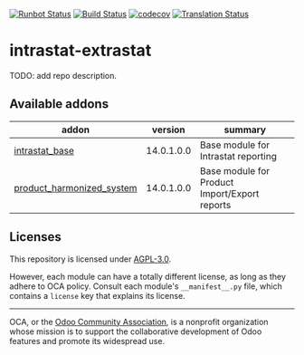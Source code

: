 [![Runbot Status](https://runbot.odoo-community.org/runbot/badge/flat/227/14.0.svg)](https://runbot.odoo-community.org/runbot/repo/github-com-oca-intrastat-extrastat-227)
[![Build Status](https://travis-ci.com/OCA/intrastat-extrastat.svg?branch=14.0)](https://travis-ci.com/OCA/intrastat-extrastat)
[![codecov](https://codecov.io/gh/OCA/intrastat-extrastat/branch/14.0/graph/badge.svg)](https://codecov.io/gh/OCA/intrastat-extrastat)
[![Translation Status](https://translation.odoo-community.org/widgets/intrastat-extrastat-14-0/-/svg-badge.svg)](https://translation.odoo-community.org/engage/intrastat-extrastat-14-0/?utm_source=widget)

<!-- /!\ do not modify above this line -->

# intrastat-extrastat

TODO: add repo description.

<!-- /!\ do not modify below this line -->

<!-- prettier-ignore-start -->

[//]: # (addons)

Available addons
----------------
addon | version | summary
--- | --- | ---
[intrastat_base](intrastat_base/) | 14.0.1.0.0 | Base module for Intrastat reporting
[product_harmonized_system](product_harmonized_system/) | 14.0.1.0.0 | Base module for Product Import/Export reports

[//]: # (end addons)

<!-- prettier-ignore-end -->

## Licenses

This repository is licensed under [AGPL-3.0](LICENSE).

However, each module can have a totally different license, as long as they adhere to OCA
policy. Consult each module's `__manifest__.py` file, which contains a `license` key
that explains its license.

----

OCA, or the [Odoo Community Association](http://odoo-community.org/), is a nonprofit
organization whose mission is to support the collaborative development of Odoo features
and promote its widespread use.
